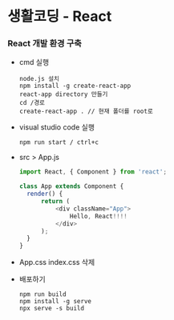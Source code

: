 # 생활코딩 - React

### React 개발 환경 구축

+ cmd 실행

  ```react
  node.js 설치
  npm install -g create-react-app
  react-app directory 만들기
  cd /경로
  create-react-app . // 현재 폴더를 root로
  ```

+ visual studio code 실행

  ```
  npm run start / ctrl+c
  ```

+ src > App.js

  ```javascript
  import React, { Component } from 'react';
  
  class App extends Component {
  	render() {
  		return (
  			<div className="App">
              	Hello, React!!!!
  			</div>
  		);
  	}
  }
  ```

+ App.css index.css 삭제

+ 배포하기

  ```
  npm run build
  npm install -g serve
  npx serve -s build
  ```

  